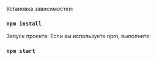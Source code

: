 Установка зависимостей:

### `npm install`

Запуск проекта:
Если вы используете npm, выполните:

### `npm start`
